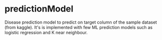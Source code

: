 # predictionModel
Disease prediction model to predict on target column of the sample dataset (from kaggle). It's is implemented with few ML prediction models such as logistic regression and K near neighbour.
